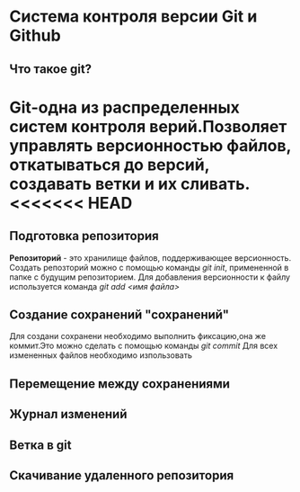 # Система контроля версии Git и Github

## Что такое git?
Git-одна из распределенных систем контроля верий.Позволяет управлять версионностью файлов, откатываться до версий, создавать ветки и их сливать.
<<<<<<< HEAD
=======

## Подготовка репозитория
**Репозиторий** - это хранилище файлов, поддерживающее версионность.
Создать репозторий можно с помощью команды *git init*, примененной в папке с будущим репозиторием.
Для добавления версионности к файлу используется команда *git add <имя файла>*
## Создание сохранений "сохранений"
Для создани сохранени необходимо выполнить фиксацию,она же коммит.Это можно сделать с помощью команды *git commit*
Для всех измененных файлов необходимо изпользовать
## Перемещение между сохранениями 

## Журнал изменений 

## Ветка в git

## Скачивание удаленного репозитория
